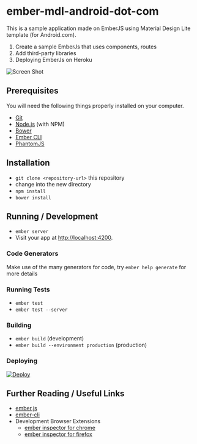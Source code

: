 # ember-mdl-android-dot-com

This is a sample application made on EmberJS using Material Design Lite template (for Android.com). 
1. Create a sample EmberJs that uses components, routes
2. Add third-party libraries
3. Deploying EmberJs on Heroku

![Screen Shot][screen_shot]

## Prerequisites

You will need the following things properly installed on your computer.

* [Git](http://git-scm.com/)
* [Node.js](http://nodejs.org/) (with NPM)
* [Bower](http://bower.io/)
* [Ember CLI](http://ember-cli.com/)
* [PhantomJS](http://phantomjs.org/)

## Installation

* `git clone <repository-url>` this repository
* change into the new directory
* `npm install`
* `bower install`

## Running / Development

* `ember server`
* Visit your app at [http://localhost:4200](http://localhost:4200).

### Code Generators

Make use of the many generators for code, try `ember help generate` for more details

### Running Tests

* `ember test`
* `ember test --server`

### Building

* `ember build` (development)
* `ember build --environment production` (production)

### Deploying

[![Deploy][heroku_button]][heroku_deploy]

## Further Reading / Useful Links

* [ember.js](http://emberjs.com/)
* [ember-cli](http://ember-cli.com/)
* Development Browser Extensions
  * [ember inspector for chrome](https://chrome.google.com/webstore/detail/ember-inspector/bmdblncegkenkacieihfhpjfppoconhi)
  * [ember inspector for firefox](https://addons.mozilla.org/en-US/firefox/addon/ember-inspector/)

[heroku_button]: https://www.herokucdn.com/deploy/button.png
[screen_shot]: https://raw.githubusercontent.com/gelojavonitalla/ember-mdl-android-dot-com/master/samples/Android.com%20Material%20Design%20Lite%20Ember.png
[heroku_deploy]: https://heroku.com/deploy?template=https://github.com/gelojavonitalla/ember-mdl-android-dot-com/tree/master

